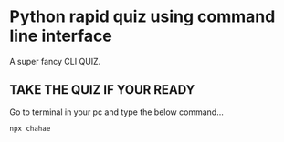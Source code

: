 # Python rapid quiz using command line interface

A super fancy CLI QUIZ. 



## TAKE THE QUIZ IF YOUR READY

Go to terminal in your pc and type the below command...
```
npx chahae
```
